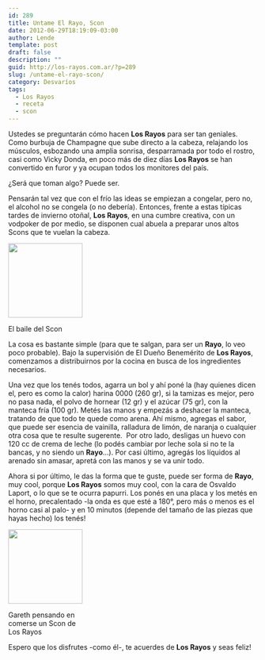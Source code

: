 ```yaml
---
id: 289
title: Untame El Rayo, Scon
date: 2012-06-29T18:19:09-03:00
author: Lende
template: post
draft: false
description: ""
guid: http://los-rayos.com.ar/?p=289
slug: /untame-el-rayo-scon/
category: Desvaríos
tags:
  - Los Rayos
  - receta
  - scon
---
```

Ustedes se preguntarán cómo hacen **Los Rayos** para ser tan geniales. Como burbuja de Champagne que sube directo a la cabeza, relajando los músculos, esbozando una amplia sonrisa, desparramada por todo el rostro, casi como Vicky Donda, en poco más de diez días **Los Rayos** se han convertido en furor y ya ocupan todos los monitores del país.

¿Será que toman algo? Puede ser.

Pensarán tal vez que con el frío las ideas se empiezan a congelar, pero no, el alcohol no se congela (o no debería). Entonces, frente a estas típicas tardes de invierno otoñal, **Los Rayos**, en una cumbre creativa, con un vodpoker de por medio, se disponen cual abuela a preparar unos altos Scons que te vuelan la cabeza.

<div id="attachment_292" style="width: 160px" class="wp-caption alignright">
  <img aria-describedby="caption-attachment-292" class="size-thumbnail wp-image-292" src="https://los-rayos.com/wp-content/uploads/2012/03/250px-Victor_SCons_D1-150x150.jpg" alt="" width="150" height="150" />
  
  <p id="caption-attachment-292" class="wp-caption-text">
    El baile del Scon
  </p>
</div>

La cosa es bastante simple (para que te salgan, para ser un **Rayo**, lo veo poco probable). Bajo la supervisión de El Dueño Benemérito de **Los Rayos**, comenzamos a distribuirnos por la cocina en busca de los ingredientes necesarios.

Una vez que los tenés todos, agarra un bol y ahí poné la (hay quienes dicen el, pero es como la calor) harina 0000 (260 gr), si la tamizas es mejor, pero no pasa nada, el polvo de hornear (12 gr) y el azúcar (75 gr), con la manteca fría (100 gr). Metés las manos y empezás a deshacer la manteca, tratando de que todo te quede como arena. Ahí mismo, agregas el sabor, que puede ser esencia de vainilla, ralladura de limón, de naranja o cualquier otra cosa que te resulte sugerente.  Por otro lado, desligas un huevo con 120 cc de crema de leche (lo podés cambiar por leche sola si no te la bancas, y no siendo un **Rayo**…). Por casi último, agregás los líquidos al arenado sin amasar, apretá con las manos y se va unir todo.

Ahora si por último, le das la forma que te guste, puede ser forma de **Rayo**, muy cool, porque **Los Rayos** somos muy cool, con la cara de Osvaldo Laport, o lo que se te ocurra papurri. Los ponés en una placa y los metés en el horno, precalentado -la onda es que esté a 180°, pero más o menos es el horno casi al palo- y en 10 minutos (depende del tamaño de las piezas que hayas hecho) los tenés!

<div id="attachment_293" style="width: 160px" class="wp-caption aligncenter">
  <img aria-describedby="caption-attachment-293" class="size-thumbnail wp-image-293 " src="https://los-rayos.com/wp-content/uploads/2012/03/01-150x150.jpg" alt="" width="150" height="150" />
  
  <p id="caption-attachment-293" class="wp-caption-text">
    Gareth pensando en comerse un Scon de Los Rayos
  </p>
</div>

Espero que los disfrutes -como él-, te acuerdes de **Los Rayos** y seas feliz!